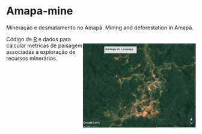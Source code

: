 # Amapa-mine
Mineração e desmatamento no Amapá. Mining and deforestation in Amapá.

<img align="right" src="www/lourenco.jpg" alt="Gold mine" width="300" style="margin-top: 20px">

Código de [R](https://cran.r-project.org/) e dados para calcular 
métricas de paisagem associadas a exploração de recursos minerários.